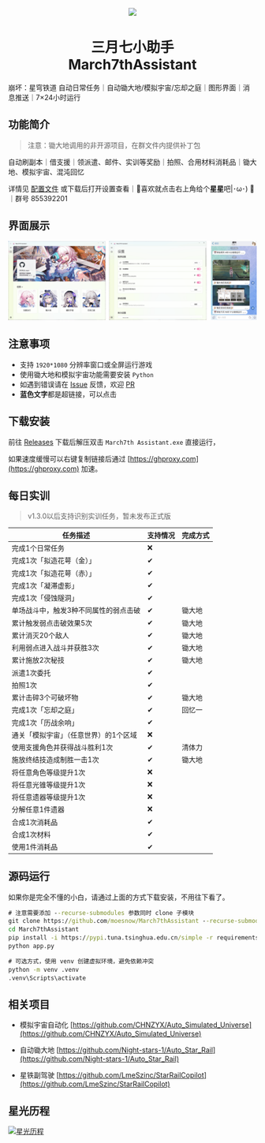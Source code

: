 <p align="center">
    <img src="./assets/logo/March7th.ico">
</p>

<h1 align="center">
三月七小助手<br>
March7thAssistant
</h1>

崩坏：星穹铁道 自动日常任务｜自动锄大地/模拟宇宙/忘却之庭｜图形界面｜消息推送｜7×24小时运行

## 功能简介

> 注意：锄大地调用的非开源项目，在群文件内提供补丁包

自动刷副本｜借支援｜领派遣、邮件、实训等奖励｜拍照、合用材料消耗品｜锄大地、模拟宇宙、混沌回忆

详情见 [配置文件](assets/config/config.example.yaml) 或下载后打开设置查看｜🌟喜欢就点击右上角给个**星星**吧|･ω･) 🌟｜群号 855392201

## 界面展示

![README](assets/screenshot/README1.png)

## 注意事项

- 支持 `1920*1080` 分辨率窗口或全屏运行游戏
- 使用锄大地和模拟宇宙功能需要安装 `Python`
- 如遇到错误请在 [Issue](https://github.com/moesnow/March7thAssistant/issues) 反馈，欢迎 [PR](https://github.com/moesnow/March7thAssistant/pulls)
- **蓝色文字**都是超链接，可以点击

## 下载安装

前往 [Releases](https://github.com/moesnow/March7thAssistant/releases/latest) 下载后解压双击 `March7th Assistant.exe` 直接运行，

如果速度缓慢可以右键复制链接后通过 [https://ghproxy.com](https://ghproxy.com) 加速。

## 每日实训

> v1.3.0以后支持识别实训任务，暂未发布正式版

| 任务描述                             | 支持情况 | 完成方式  |
| ----------------------------------- | -------- | -------- |
| 完成1个日常任务                      |   ❌     |          |
| 完成1次「拟造花萼（金）」             |   ✔      |          |
| 完成1次「拟造花萼（赤）」             |   ✔      |          |
| 完成1次「凝滞虚影」                  |   ✔      |          |
| 完成1次「侵蚀隧洞」                  |   ✔      |          |
| 单场战斗中，触发3种不同属性的弱点击破  |   ✔      |  锄大地   |
| 累计触发弱点击破效果5次               |   ✔      |  锄大地   |
| 累计消灭20个敌人                     |   ✔      |  锄大地   |
| 利用弱点进入战斗并获胜3次             |   ✔      |  锄大地   |
| 累计施放2次秘技                      |   ✔      |  锄大地   |
| 派遣1次委托                         |   ✔      |          |
| 拍照1次                             |   ✔      |          |
| 累计击碎3个可破坏物                  |   ✔      |  锄大地   |
| 完成1次「忘却之庭」                  |   ✔      |  回忆一   |
| 完成1次「历战余响」                  |   ✔     |          |
| 通关「模拟宇宙」（任意世界）的1个区域 |   ❌     |          |
| 使用支援角色并获得战斗胜利1次         |   ✔      |  清体力   |
| 施放终结技造成制胜一击1次            |   ✔      |  锄大地   |
| 将任意角色等级提升1次                |   ❌     |          |
| 将任意光锥等级提升1次                |   ❌     |          |
| 将任意遗器等级提升1次                |   ❌     |          |
| 分解任意1件遗器                     |   ❌      |          |
| 合成1次消耗品                       |   ✔      |          |
| 合成1次材料                         |   ✔      |          |
| 使用1件消耗品                       |   ✔      |          |

## 源码运行

如果你是完全不懂的小白，请通过上面的方式下载安装，不用往下看了。

```cmd
# 注意需要添加 --recurse-submodules 参数同时 clone 子模块
git clone https://github.com/moesnow/March7thAssistant --recurse-submodules
cd March7thAssistant
pip install -i https://pypi.tuna.tsinghua.edu.cn/simple -r requirements.txt
python app.py
```

```cmd
# 可选方式，使用 venv 创建虚拟环境，避免依赖冲突
python -m venv .venv
.venv\Scripts\activate
```

## 相关项目

- 模拟宇宙自动化 [https://github.com/CHNZYX/Auto_Simulated_Universe](https://github.com/CHNZYX/Auto_Simulated_Universe)

- 自动锄大地 [https://github.com/Night-stars-1/Auto_Star_Rail](https://github.com/Night-stars-1/Auto_Star_Rail)

- 星铁副驾驶 [https://github.com/LmeSzinc/StarRailCopilot](https://github.com/LmeSzinc/StarRailCopilot)

## 星光历程

[![星光历程](https://starchart.cc/moesnow/March7thAssistant.svg)](https://starchart.cc/moesnow/March7thAssistant)
